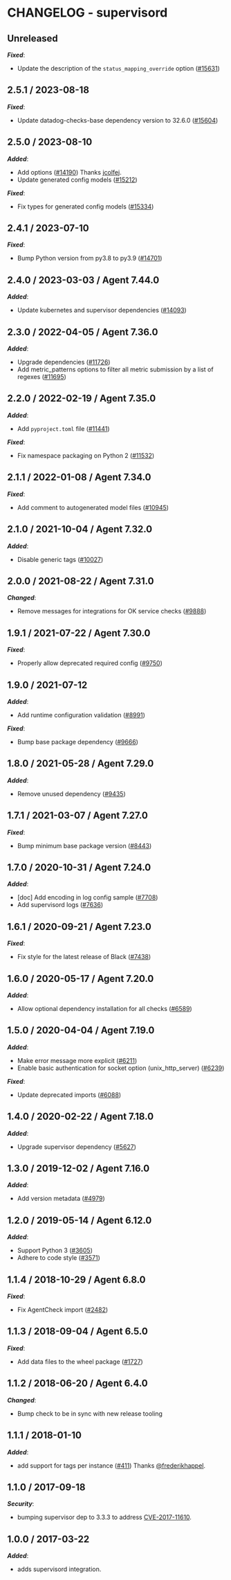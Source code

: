 # CHANGELOG - supervisord

## Unreleased

***Fixed***:

* Update the description of the `status_mapping_override` option ([#15631](https://github.com/DataDog/integrations-core/pull/15631))

## 2.5.1 / 2023-08-18

***Fixed***:

* Update datadog-checks-base dependency version to 32.6.0 ([#15604](https://github.com/DataDog/integrations-core/pull/15604))

## 2.5.0 / 2023-08-10

***Added***:

* Add options ([#14190](https://github.com/DataDog/integrations-core/pull/14190)) Thanks [jcolfej](https://github.com/jcolfej).
* Update generated config models ([#15212](https://github.com/DataDog/integrations-core/pull/15212))

***Fixed***:

* Fix types for generated config models ([#15334](https://github.com/DataDog/integrations-core/pull/15334))

## 2.4.1 / 2023-07-10

***Fixed***:

* Bump Python version from py3.8 to py3.9 ([#14701](https://github.com/DataDog/integrations-core/pull/14701))

## 2.4.0 / 2023-03-03 / Agent 7.44.0

***Added***:

* Update kubernetes and supervisor dependencies ([#14093](https://github.com/DataDog/integrations-core/pull/14093))

## 2.3.0 / 2022-04-05 / Agent 7.36.0

***Added***:

* Upgrade dependencies ([#11726](https://github.com/DataDog/integrations-core/pull/11726))
* Add metric_patterns options to filter all metric submission by a list of regexes ([#11695](https://github.com/DataDog/integrations-core/pull/11695))

## 2.2.0 / 2022-02-19 / Agent 7.35.0

***Added***:

* Add `pyproject.toml` file ([#11441](https://github.com/DataDog/integrations-core/pull/11441))

***Fixed***:

* Fix namespace packaging on Python 2 ([#11532](https://github.com/DataDog/integrations-core/pull/11532))

## 2.1.1 / 2022-01-08 / Agent 7.34.0

***Fixed***:

* Add comment to autogenerated model files ([#10945](https://github.com/DataDog/integrations-core/pull/10945))

## 2.1.0 / 2021-10-04 / Agent 7.32.0

***Added***:

* Disable generic tags ([#10027](https://github.com/DataDog/integrations-core/pull/10027))

## 2.0.0 / 2021-08-22 / Agent 7.31.0

***Changed***:

* Remove messages for integrations for OK service checks ([#9888](https://github.com/DataDog/integrations-core/pull/9888))

## 1.9.1 / 2021-07-22 / Agent 7.30.0

***Fixed***:

* Properly allow deprecated required config ([#9750](https://github.com/DataDog/integrations-core/pull/9750))

## 1.9.0 / 2021-07-12

***Added***:

* Add runtime configuration validation ([#8991](https://github.com/DataDog/integrations-core/pull/8991))

***Fixed***:

* Bump base package dependency ([#9666](https://github.com/DataDog/integrations-core/pull/9666))

## 1.8.0 / 2021-05-28 / Agent 7.29.0

***Added***:

* Remove unused dependency ([#9435](https://github.com/DataDog/integrations-core/pull/9435))

## 1.7.1 / 2021-03-07 / Agent 7.27.0

***Fixed***:

* Bump minimum base package version ([#8443](https://github.com/DataDog/integrations-core/pull/8443))

## 1.7.0 / 2020-10-31 / Agent 7.24.0

***Added***:

* [doc] Add encoding in log config sample ([#7708](https://github.com/DataDog/integrations-core/pull/7708))
* Add supervisord logs ([#7636](https://github.com/DataDog/integrations-core/pull/7636))

## 1.6.1 / 2020-09-21 / Agent 7.23.0

***Fixed***:

* Fix style for the latest release of Black ([#7438](https://github.com/DataDog/integrations-core/pull/7438))

## 1.6.0 / 2020-05-17 / Agent 7.20.0

***Added***:

* Allow optional dependency installation for all checks ([#6589](https://github.com/DataDog/integrations-core/pull/6589))

## 1.5.0 / 2020-04-04 / Agent 7.19.0

***Added***:

* Make error message more explicit ([#6211](https://github.com/DataDog/integrations-core/pull/6211))
* Enable basic authentication for socket option (unix_http_server) ([#6239](https://github.com/DataDog/integrations-core/pull/6239))

***Fixed***:

* Update deprecated imports ([#6088](https://github.com/DataDog/integrations-core/pull/6088))

## 1.4.0 / 2020-02-22 / Agent 7.18.0

***Added***:

* Upgrade supervisor dependency ([#5627](https://github.com/DataDog/integrations-core/pull/5627))

## 1.3.0 / 2019-12-02 / Agent 7.16.0

***Added***:

* Add version metadata ([#4979](https://github.com/DataDog/integrations-core/pull/4979))

## 1.2.0 / 2019-05-14 / Agent 6.12.0

***Added***:

* Support Python 3 ([#3605](https://github.com/DataDog/integrations-core/pull/3605))
* Adhere to code style ([#3571](https://github.com/DataDog/integrations-core/pull/3571))

## 1.1.4 / 2018-10-29 / Agent 6.8.0

***Fixed***:

* Fix AgentCheck import ([#2482][1])

## 1.1.3 / 2018-09-04 / Agent 6.5.0

***Fixed***:

* Add data files to the wheel package ([#1727][2])

## 1.1.2 / 2018-06-20 / Agent 6.4.0

***Changed***:

* Bump check to be in sync with new release tooling

## 1.1.1 / 2018-01-10

***Added***:

* add support for tags per instance ([#411][3]) Thanks [@frederikhappel][4].

## 1.1.0 / 2017-09-18

***Security***:

* bumping supervisor dep to 3.3.3 to address [CVE-2017-11610][5].

## 1.0.0 / 2017-03-22

***Added***:

* adds supervisord integration.

[1]: https://github.com/DataDog/integrations-core/pull/2482
[2]: https://github.com/DataDog/integrations-core/pull/1727
[3]: https://github.com/DataDog/integrations-core/pull/411
[4]: https://github.com/frederikhappel
[5]: https://nvd.nist.gov/vuln/detail/CVE-2017-11610
